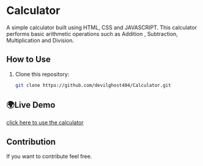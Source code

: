 # Calculator
A simple calculator built using HTML, CSS and JAVASCRIPT.
This calculator performs basic arithmetic operations such as Addition , Subtraction, Multiplication and Division.

## How to Use
1. Clone this repository:
   ```bash
   git clone https://github.com/devilghost404/Calculator.git

## 🌍Live Demo
[click here to use the calculator](https://devilghost404.github.io/Calculator/)

## Contribution
If you want to contribute feel free.


   
